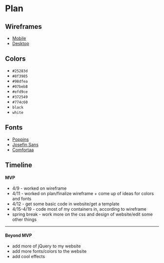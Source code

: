 # Plan

## Wireframes
* [Mobile](fp1.jpg)
* [Desktop](fp.jpg)

## Colors
* `#25283d`
* `#8f3985`
* `#98dfea`
* `#07beb8 `
* `#efd9ce`
* `#372549`
* `#774c60`
* `black`
* `white`

## Fonts
* [Poppins](https://fonts.google.com/specimen/Poppins)
* [Josefin Sans](https://fonts.google.com/specimen/Josefin+Sans)
* [Comfortaa](https://fonts.google.com/specimen/Comfortaa)

## Timeline

#### MVP
* 4/9 - worked on wireframe
* 4/11 - worked on plan/finalize wireframe + come up of ideas for colors and fonts
* 4/12 - get some basic code in website/get a template
* 4/15-4/19 - code most of my containers in, according to wireframe
* spring break - work more on the css and design of website/edit some other things

---

#### Beyond MVP
* add more of jQuery to my website
* add more fonts/colors to the website
* add cool effects
